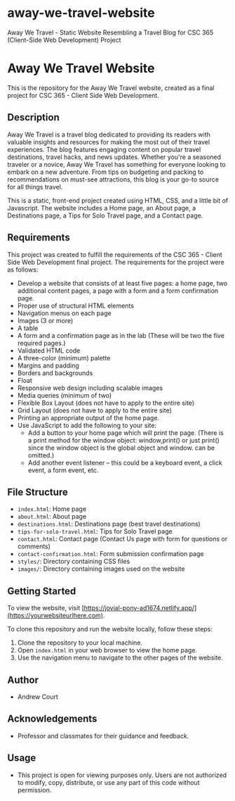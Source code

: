 # away-we-travel-website
Away We Travel - Static Website Resembling a Travel Blog for CSC 365 (Client-Side Web Development) Project

# Away We Travel Website

This is the repository for the Away We Travel website, created as a final project for CSC 365 - Client Side Web Development.

## Description

Away We Travel is a travel blog dedicated to providing its readers with valuable insights and resources for making the most out of their travel experiences. The blog features engaging content on popular travel destinations, travel hacks, and news updates. Whether you're a seasoned traveler or a novice, Away We Travel has something for everyone looking to embark on a new adventure. From tips on budgeting and packing to recommendations on must-see attractions, this blog is your go-to source for all things travel.

This is a static, front-end project created using HTML, CSS, and a little bit of Javascript. The website includes a Home page, an About page, a Destinations page, a Tips for Solo Travel page, and a Contact page.

## Requirements

This project was created to fulfill the requirements of the CSC 365 - Client Side Web Development final project. The requirements for the project were as follows:

- Develop a website that consists of at least five pages: a home page, two additional content pages, a page with a form and a form confirmation page.
- Proper use of structural HTML elements
- Navigation menus on each page
- Images (3 or more)
- A table
- A form and a confirmation page as in the lab (These will be two the five required pages.)
- Validated HTML code
- A three-color (minimum) palette
- Margins and padding
- Borders and backgrounds
- Float
- Responsive web design including scalable images
- Media queries (minimum of two)
- Flexible Box Layout (does not have to apply to the entire site)
- Grid Layout (does not have to apply to the entire site)
- Printing an appropriate output of the home page.
- Use JavaScript to add the following to your site:
  - Add a button to your home page which will print the page. (There is a print method for the window object: window,print() or just print() since the window object is the global object and window. can be omitted.)
  - Add another event listener – this could be a keyboard event, a click event, a form event, etc.

## File Structure

- `index.html`: Home page
- `about.html`: About page
- `destinations.html`: Destinations page (best travel destinations)
- `tips-for-solo-travel.html`: Tips for Solo Travel page
- `contact.html`: Contact page (Contact Us page with form for questions or comments)
- `contact-confirmation.html`: Form submission confirmation page
- `styles/`: Directory containing CSS files
- `images/`: Directory containing images used on the website

## Getting Started

To view the website, visit [https://jovial-pony-ad1674.netlify.app/](https://yourwebsiteurlhere.com).

To clone this repository and run the website locally, follow these steps:

1. Clone the repository to your local machine.
2. Open `index.html` in your web browser to view the home page.
3. Use the navigation menu to navigate to the other pages of the website.

## Author

- Andrew Court

## Acknowledgements

- Professor and classmates for their guidance and feedback.

## Usage
- This project is open for viewing purposes only. Users are not authorized to modify, copy, distribute, or use any part of this code without permission.
